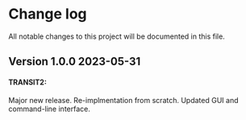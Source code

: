 # Change log

All notable changes to this project will be documented in this file.


## Version 1.0.0 2023-05-31
#### TRANSIT2:

Major new release.
Re-implmentation from scratch.
Updated GUI and command-line interface.

